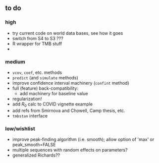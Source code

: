 ## to do

### high

- try current code on world data bases, see how it goes
- switch from S4 to S3 ???
- R wrapper for TMB stuff
- 

### medium

- `vcov`, `coef`, etc. methods
- `predict` (and `simulate` methods)
- improve confidence interval machinery (`confint` method)
- full (feature) back-compatibility:
    - add machinery for baseline value
- regularization!
- add $R_0$ calc to COVID vignette example
- add refs from Smirnova and Chowell, Camp thesis, etc.
- `tmbstan` interface

### low/wishlist

- improve peak-finding algorithm (i.e. smooth); allow option of 'max' or peak_smooth=FALSE
- multiple sequences with random effects on parameters?
- generalized Richards??
